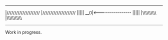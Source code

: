 ______________________
|/////////////////////
|/////////////////////
|||||                           __0|<----------------
|||||
|\\\\\\\\\\\\\\\\\\\\\
|\\\\\\\\\\\\\\\\\\\\\
______________________

Work in progress.
